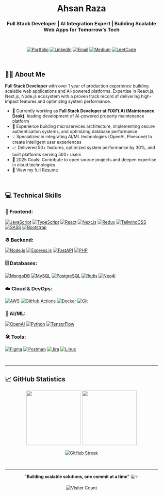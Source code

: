 <div align="center">

# Ahsan Raza

### Full Stack Developer | AI Integration Expert | Building Scalable Web Apps for Tomorrow’s Tech

<br/>

[![Portfolio](https://img.shields.io/badge/Portfolio-000000?style=for-the-badge&logo=vercel&logoColor=white)](https://ahsancommits.vercel.app) [![LinkedIn](https://img.shields.io/badge/LinkedIn-0077B5?style=for-the-badge&logo=linkedin&logoColor=white)](https://linkedin.com/in/ahsancommits) [![Email](https://img.shields.io/badge/Email-D14836?style=for-the-badge&logo=gmail&logoColor=white)](mailto:ahsancommits@gmail.com) [![Medium](https://img.shields.io/badge/Medium-12100E?style=for-the-badge&logo=medium&logoColor=white)](https://medium.com/@ahsancommits) [![LeetCode](https://img.shields.io/badge/LeetCode-FFA116?style=for-the-badge&logo=leetcode&logoColor=white)](https://leetcode.com/u/ahsancommits/)

</div>

<br/>

## 👨‍💻 About Me

**Full Stack Developer** with over 1 year of production experience building scalable web applications and AI-powered platforms. Expertise in React.js, Next.js, Node.js ecosystem with a proven track record of delivering high-impact features and optimizing system performance.

- 🔭 Currently working as **Full Stack Developer at FiXiFi.Ai (Maintenance Desk)**, leading development of AI-powered property maintenance platform
- 🚀 Experience building microservices architecture, implementing secure authentication systems, and optimizing database performance
- 💡 Specialized in integrating AI/ML technologies (OpenAI, Pinecone) to create intelligent user experiences
- 📈 Delivered 50+ features, optimized system performance by 30%, and built platforms serving 500+ users
- 🎯 2025 Goals: Contribute to open source projects and deepen expertise in cloud technologies
- 📄 View my full [Resume](https://app.rezi.ai/s/ahsan)

<br/>

<h2 align="left">💻 Technical Skills</h2>

### 🎨 Frontend:
[![JavaScript](https://img.shields.io/badge/JavaScript-F7DF1E?style=for-the-badge&logo=javascript&logoColor=black)](https://developer.mozilla.org/en-US/docs/Web/JavaScript) [![TypeScript](https://img.shields.io/badge/TypeScript-007ACC?style=for-the-badge&logo=typescript&logoColor=white)](https://www.typescriptlang.org/) [![React](https://img.shields.io/badge/React-20232A?style=for-the-badge&logo=react&logoColor=61DAFB)](https://reactjs.org/) [![Next.js](https://img.shields.io/badge/Next.js-000000?style=for-the-badge&logo=nextdotjs&logoColor=white)](https://nextjs.org/) [![Redux](https://img.shields.io/badge/Redux-593D88?style=for-the-badge&logo=redux&logoColor=white)](https://redux.js.org/) [![TailwindCSS](https://img.shields.io/badge/Tailwind_CSS-38B2AC?style=for-the-badge&logo=tailwind-css&logoColor=white)](https://tailwindcss.com/) [![SASS](https://img.shields.io/badge/Sass-CC6699?style=for-the-badge&logo=sass&logoColor=white)](https://sass-lang.com/) [![Bootstrap](https://img.shields.io/badge/Bootstrap-563D7C?style=for-the-badge&logo=bootstrap&logoColor=white)](https://getbootstrap.com/)

### ⚙️ Backend:
[![Node.js](https://img.shields.io/badge/Node.js-339933?style=for-the-badge&logo=nodedotjs&logoColor=white)](https://nodejs.org/) [![Express.js](https://img.shields.io/badge/Express.js-000000?style=for-the-badge&logo=express&logoColor=white)](https://expressjs.com/) [![FastAPI](https://img.shields.io/badge/FastAPI-009688?style=for-the-badge&logo=FastAPI&logoColor=white)](https://fastapi.tiangolo.com/) [![PHP](https://img.shields.io/badge/PHP-777BB4?style=for-the-badge&logo=php&logoColor=white)](https://php.net/)

### 🗄️ Databases:
[![MongoDB](https://img.shields.io/badge/MongoDB-4EA94B?style=for-the-badge&logo=mongodb&logoColor=white)](https://www.mongodb.com/) [![MySQL](https://img.shields.io/badge/MySQL-005C84?style=for-the-badge&logo=mysql&logoColor=white)](https://www.mysql.com/) [![PostgreSQL](https://img.shields.io/badge/PostgreSQL-316192?style=for-the-badge&logo=postgresql&logoColor=white)](https://www.postgresql.org/) [![Redis](https://img.shields.io/badge/Redis-DC382D?style=for-the-badge&logo=redis&logoColor=white)](https://redis.io/) [![Neo4j](https://img.shields.io/badge/Neo4j-008CC1?style=for-the-badge&logo=neo4j&logoColor=white)](https://neo4j.com/)

### ☁️ Cloud & DevOps:
[![AWS](https://img.shields.io/badge/AWS-232F3E?style=for-the-badge&logo=amazon-aws&logoColor=white)](https://aws.amazon.com/) [![GitHub Actions](https://img.shields.io/badge/GitHub_Actions-2088FF?style=for-the-badge&logo=github-actions&logoColor=white)](https://github.com/features/actions) [![Docker](https://img.shields.io/badge/Docker-2CA5E0?style=for-the-badge&logo=docker&logoColor=white)](https://www.docker.com/) [![Git](https://img.shields.io/badge/Git-F05032?style=for-the-badge&logo=git&logoColor=white)](https://git-scm.com/)

### 🤖 AI/ML:
[![OpenAI](https://img.shields.io/badge/OpenAI-412991?style=for-the-badge&logo=openai&logoColor=white)](https://openai.com/) [![Python](https://img.shields.io/badge/Python-3776AB?style=for-the-badge&logo=python&logoColor=white)](https://www.python.org/) [![TensorFlow](https://img.shields.io/badge/TensorFlow-FF6F00?style=for-the-badge&logo=tensorflow&logoColor=white)](https://www.tensorflow.org/)

### 🛠️ Tools:
[![Figma](https://img.shields.io/badge/Figma-F24E1E?style=for-the-badge&logo=figma&logoColor=white)](https://www.figma.com/) [![Postman](https://img.shields.io/badge/Postman-FF6C37?style=for-the-badge&logo=Postman&logoColor=white)](https://www.postman.com/) [![Jira](https://img.shields.io/badge/Jira-0052CC?style=for-the-badge&logo=Jira&logoColor=white)](https://www.atlassian.com/software/jira) [![Linux](https://img.shields.io/badge/Linux-FCC624?style=for-the-badge&logo=linux&logoColor=black)](https://www.linux.org/)

<br/>

---

<h2 align="left">📈 GitHub Statistics</h2>

<div align="center">

<img height="180em" src="https://github-readme-stats.vercel.app/api?username=ahsancommits&show_icons=true&theme=radical&include_all_commits=true&count_private=true&hide_border=true"/>
<img height="180em" src="https://github-readme-stats.vercel.app/api/top-langs/?username=ahsancommits&layout=compact&langs_count=8&theme=radical&count_private=true&include_all_commits=true&hide_border=true"/>

</div>

<div align="center">

[![GitHub Streak](https://github-readme-streak-stats.herokuapp.com/?user=ahsancommits&theme=radical)](https://git.io/streak-stats)

</div>

<br/>

<div align="center">

---

**"Building scalable solutions, one commit at a time"** 💻✨

![Visitor Count](https://komarev.com/ghpvc/?username=ahsancommits&color=blueviolet&style=flat-square)

</div>
